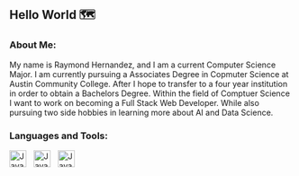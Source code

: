 ## Hello World 🗺️


### About Me:
<p>My name is Raymond Hernandez, and I am a current Computer Science Major. I am currently pursuing a Associates Degree in Copmuter Science at Austin Community College. After I hope to transfer to a four year institution in order to obtain a Bachelors Degree. Within the field of Comptuer Science I want to work on becoming a Full Stack Web Developer. While also pursuing two side hobbies in learning more about AI and Data Science.</p>


### Languages and Tools:
<img align= "left" alt="Java" width="30px" style="padding-right:10px;" src="https://cdn.jsdelivr.net/gh/devicons/devicon@latest/icons/html5/html5-original-wordmark.svg" />
<img align= "left" alt="Java" width="30px" style="padding-right:10px;" src="https://cdn.jsdelivr.net/gh/devicons/devicon@latest/icons/pycharm/pycharm-original.svg" />
<img align= "left" alt="Java" width="30px" style="padding-right:10px;" src="https://cdn.jsdelivr.net/gh/devicons/devicon@latest/icons/python/python-original.svg" />



